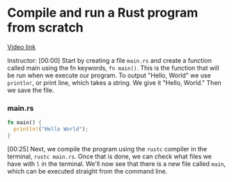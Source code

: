 # Compile and run a Rust program from scratch

[Video link](https://www.egghead.io/lessons/rust-compile-and-run-a-rust-program-from-scratch)

Instructor: [00:00] Start by creating a file `main.rs` and create a function called main using the fn keywords, `fn main()`. This is the function that will be run when we execute our program. To output "Hello, World" we use `println!`, or print line, which takes a string. We give it "Hello, World." Then we save the file.

### main.rs
```rs
fn main() {
  println!("Hello World");
}
```

[00:25] Next, we compile the program using the `rustc` compiler in the terminal, `rustc main.rs`. Once that is done, we can check what files we have with `l` in the terminal. We'll now see that there is a new file called `main`, which can be executed straight from the command line.
